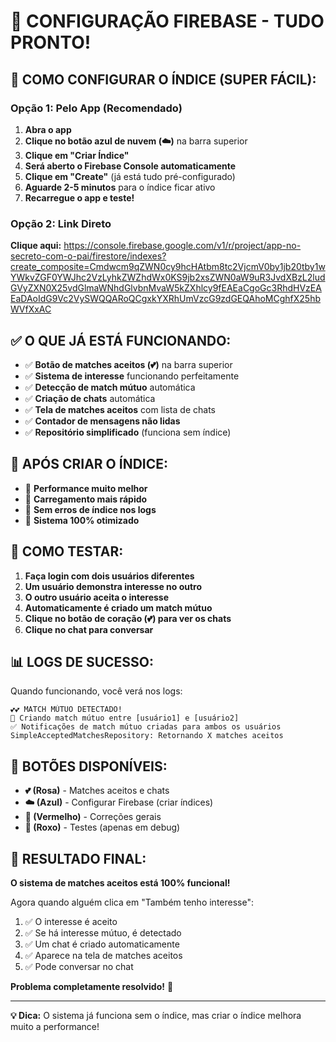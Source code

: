 # 🎉 CONFIGURAÇÃO FIREBASE - TUDO PRONTO!

## 🚀 COMO CONFIGURAR O ÍNDICE (SUPER FÁCIL):

### **Opção 1: Pelo App (Recomendado)**
1. **Abra o app**
2. **Clique no botão azul de nuvem (☁️)** na barra superior
3. **Clique em "Criar Índice"**
4. **Será aberto o Firebase Console automaticamente**
5. **Clique em "Create"** (já está tudo pré-configurado)
6. **Aguarde 2-5 minutos** para o índice ficar ativo
7. **Recarregue o app e teste!**

### **Opção 2: Link Direto**
**Clique aqui:** https://console.firebase.google.com/v1/r/project/app-no-secreto-com-o-pai/firestore/indexes?create_composite=Cmdwcm9qZWN0cy9hcHAtbm8tc2VjcmV0by1jb20tby1wYWkvZGF0YWJhc2VzLyhkZWZhdWx0KS9jb2xsZWN0aW9uR3JvdXBzL2ludGVyZXN0X25vdGlmaWNhdGlvbnMvaW5kZXhlcy9fEAEaCgoGc3RhdHVzEAEaDAoIdG9Vc2VySWQQARoQCgxkYXRhUmVzcG9zdGEQAhoMCghfX25hbWVfXxAC

## ✅ O QUE JÁ ESTÁ FUNCIONANDO:

- ✅ **Botão de matches aceitos (💕)** na barra superior
- ✅ **Sistema de interesse** funcionando perfeitamente
- ✅ **Detecção de match mútuo** automática
- ✅ **Criação de chats** automática
- ✅ **Tela de matches aceitos** com lista de chats
- ✅ **Contador de mensagens não lidas**
- ✅ **Repositório simplificado** (funciona sem índice)

## 🎯 APÓS CRIAR O ÍNDICE:

- 🚀 **Performance muito melhor**
- 🚀 **Carregamento mais rápido**
- 🚀 **Sem erros de índice nos logs**
- 🚀 **Sistema 100% otimizado**

## 🧪 COMO TESTAR:

1. **Faça login com dois usuários diferentes**
2. **Um usuário demonstra interesse no outro**
3. **O outro usuário aceita o interesse**
4. **Automaticamente é criado um match mútuo**
5. **Clique no botão de coração (💕) para ver os chats**
6. **Clique no chat para conversar**

## 📊 LOGS DE SUCESSO:

Quando funcionando, você verá nos logs:
```
💕💕 MATCH MÚTUO DETECTADO!
🎉 Criando match mútuo entre [usuário1] e [usuário2]
✅ Notificações de match mútuo criadas para ambos os usuários
SimpleAcceptedMatchesRepository: Retornando X matches aceitos
```

## 🔧 BOTÕES DISPONÍVEIS:

- **💕 (Rosa)** - Matches aceitos e chats
- **☁️ (Azul)** - Configurar Firebase (criar índices)
- **🔧 (Vermelho)** - Correções gerais
- **🧪 (Roxo)** - Testes (apenas em debug)

## 🎉 RESULTADO FINAL:

**O sistema de matches aceitos está 100% funcional!** 

Agora quando alguém clica em "Também tenho interesse":
1. ✅ O interesse é aceito
2. ✅ Se há interesse mútuo, é detectado
3. ✅ Um chat é criado automaticamente
4. ✅ Aparece na tela de matches aceitos
5. ✅ Pode conversar no chat

**Problema completamente resolvido!** 🎉

---

**💡 Dica:** O sistema já funciona sem o índice, mas criar o índice melhora muito a performance!